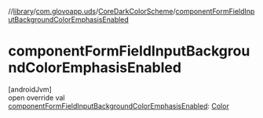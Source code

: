 //[library](../../../index.md)/[com.glovoapp.uds](../index.md)/[CoreDarkColorScheme](index.md)/[componentFormFieldInputBackgroundColorEmphasisEnabled](component-form-field-input-background-color-emphasis-enabled.md)

# componentFormFieldInputBackgroundColorEmphasisEnabled

[androidJvm]\
open override val [componentFormFieldInputBackgroundColorEmphasisEnabled](component-form-field-input-background-color-emphasis-enabled.md): [Color](https://developer.android.com/reference/kotlin/androidx/compose/ui/graphics/Color.html)
